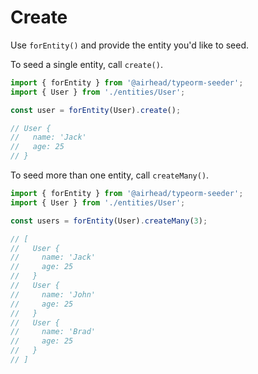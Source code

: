# Create

Use `forEntity()` and provide the entity you'd like to seed.

To seed a single entity, call `create()`.

```typescript
import { forEntity } from '@airhead/typeorm-seeder';
import { User } from './entities/User';

const user = forEntity(User).create();

// User {
//   name: 'Jack'
//   age: 25 
// }
```

To seed more than one entity, call `createMany()`.

```typescript
import { forEntity } from '@airhead/typeorm-seeder';
import { User } from './entities/User';

const users = forEntity(User).createMany(3);

// [
//   User {
//     name: 'Jack'
//     age: 25 
//   }
//   User {
//     name: 'John'
//     age: 25 
//   }
//   User {
//     name: 'Brad'
//     age: 25 
//   }
// ]
```

